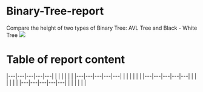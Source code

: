 # Binary-Tree-report
Compare the height of two types of Binary Tree: AVL Tree and Black - White Tree
<img src="https://upload.wikimedia.org/wikipedia/commons/thumb/d/da/Binary_search_tree.svg/1200px-Binary_search_tree.svg.png" style="text-aline:center,width=30%">
# Table of report content
|---|---|---|---|---|
|   |   |   |   |   |
|---|---|---|---|---|
|   |   |   |   |   |
|---|---|---|---|---|
|   |   |   |   |   |
|---|---|---|---|---|
|   |   |   |   |   |
